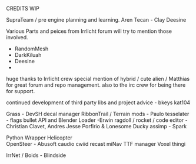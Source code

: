 CREDITS WIP

SupraTeam / pre engine planning and learning.
Aren
Tecan - Clay
Deesine


Various Parts and peices from Irrlicht forum will try to mention those involved.

- RandomMesh
- DarkKiluah
- Deesine
-

huge thanks to Irrlicht crew special mention of hybrid / cute alien / Matthias for great forum and repo management.
also to the irc crew for being there for support.

continued development of third party libs and project advice - bkeys
kat104


Grass - DevSH
decal manager
RibbonTrail / Terrain mods - Paulo
tesselater - 
flags
bullet API and Blender Loader -Erwin
ragdoll / rocket /
code editor - Christian Clavet, Andres Jesse Porfirio & Lonesome Ducky
assimp - 
Spark	

Python Wrapper
Helicopter	
OpenSteer - Abusoft
caudio
cwiid
recast
miNav
TTF manager
Voxel thingi

IrrNet / Boids - Blindside

